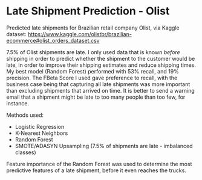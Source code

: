 # Late Shipment Prediction - Olist

Predicted late shipments for Brazilian retail company Olist, via Kaggle dataset: https://www.kaggle.com/olistbr/brazilian-ecommerce#olist_orders_dataset.csv

7.5% of Olist shipments are late. I only used data that is known *before* shipping in order to predict whether the shipment to the customer would be late, in order to improve their shipping estimates and reduce shipping times. My best model (Random Forest) performed with 53% recall, and 19% precision. The FBeta Score I used gave preference to recall, with the business case being that capturing all late shipments was more important than excluding shipments that arrived on time. It is better to send a warning email that a shipment might be late to too many people than too few, for instance.

Methods used:
- Logistic Regression
- K-Nearest Neighbors
- Random Forest
- SMOTE/ADASYN Upsampling (7.5% of shipments are late - imbalanced classes)

Feature importance of the Random Forest was used to determine the most predictive features of a late shipment, before it even reaches the trucks.
